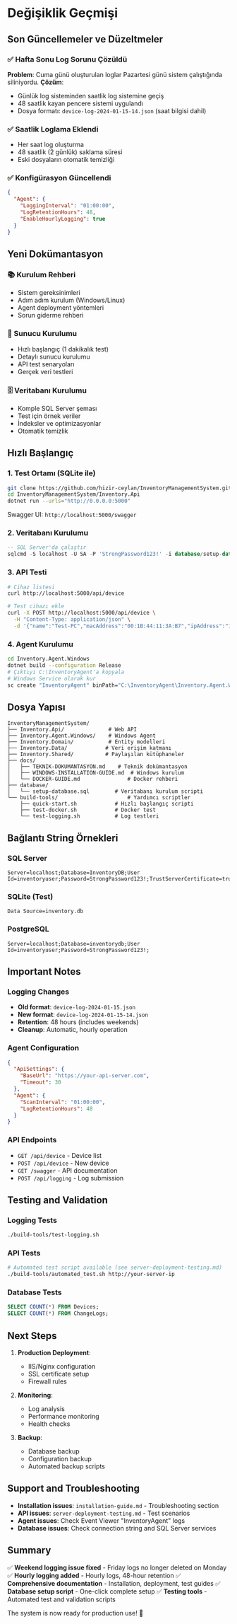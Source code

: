 # Değişiklik Geçmişi

## Son Güncellemeler ve Düzeltmeler

### ✅ Hafta Sonu Log Sorunu Çözüldü
**Problem**: Cuma günü oluşturulan loglar Pazartesi günü sistem çalıştığında siliniyordu.
**Çözüm**: 
- Günlük log sisteminden saatlik log sistemine geçiş
- 48 saatlik kayan pencere sistemi uygulandı
- Dosya formatı: `device-log-2024-01-15-14.json` (saat bilgisi dahil)

### ✅ Saatlik Loglama Eklendi
- Her saat log oluşturma
- 48 saatlik (2 günlük) saklama süresi
- Eski dosyaların otomatik temizliği

### ✅ Konfigürasyon Güncellendi
```json
{
  "Agent": {
    "LoggingInterval": "01:00:00",
    "LogRetentionHours": 48,
    "EnableHourlyLogging": true
  }
}
```

## Yeni Dokümantasyon

### 📚 Kurulum Rehberi
- Sistem gereksinimleri
- Adım adım kurulum (Windows/Linux)
- Agent deployment yöntemleri
- Sorun giderme rehberi

### 🚀 Sunucu Kurulumu
- Hızlı başlangıç (1 dakikalık test)
- Detaylı sunucu kurulumu
- API test senaryoları
- Gerçek veri testleri

### 🗄️ Veritabanı Kurulumu
- Komple SQL Server şeması
- Test için örnek veriler
- İndeksler ve optimizasyonlar
- Otomatik temizlik

## Hızlı Başlangıç

### 1. Test Ortamı (SQLite ile)
```bash
git clone https://github.com/hizir-ceylan/InventoryManagementSystem.git
cd InventoryManagementSystem/Inventory.Api
dotnet run --urls="http://0.0.0.0:5000"
```
Swagger UI: `http://localhost:5000/swagger`

### 2. Veritabanı Kurulumu
```sql
-- SQL Server'da çalıştır
sqlcmd -S localhost -U SA -P 'StrongPassword123!' -i database/setup-database.sql
```

### 3. API Testi
```bash
# Cihaz listesi
curl http://localhost:5000/api/device

# Test cihazı ekle
curl -X POST http://localhost:5000/api/device \
  -H "Content-Type: application/json" \
  -d '{"name":"Test-PC","macAddress":"00:1B:44:11:3A:B7","ipAddress":"192.168.1.100","deviceType":"PC"}'
```

### 4. Agent Kurulumu
```bash
cd Inventory.Agent.Windows
dotnet build --configuration Release
# Çıktıyı C:\InventoryAgent'a kopyala
# Windows Service olarak kur
sc create "InventoryAgent" binPath="C:\InventoryAgent\Inventory.Agent.Windows.exe"
```

## Dosya Yapısı

```
InventoryManagementSystem/
├── Inventory.Api/              # Web API
├── Inventory.Agent.Windows/    # Windows Agent
├── Inventory.Domain/           # Entity modelleri
├── Inventory.Data/            # Veri erişim katmanı
├── Inventory.Shared/          # Paylaşılan kütüphaneler
├── docs/
│   ├── TEKNIK-DOKUMANTASYON.md    # Teknik dokümantasyon
│   ├── WINDOWS-INSTALLATION-GUIDE.md  # Windows kurulum
│   └── DOCKER-GUIDE.md               # Docker rehberi
├── database/
│   └── setup-database.sql        # Veritabanı kurulum scripti
└── build-tools/                      # Yardımcı scriptler
    ├── quick-start.sh            # Hızlı başlangıç scripti
    ├── test-docker.sh            # Docker test
    └── test-logging.sh           # Log testleri
```

## Bağlantı String Örnekleri

### SQL Server
```
Server=localhost;Database=InventoryDB;User Id=inventoryuser;Password=StrongPassword123!;TrustServerCertificate=true;
```

### SQLite (Test)
```
Data Source=inventory.db
```

### PostgreSQL
```
Server=localhost;Database=inventorydb;User Id=inventoryuser;Password=StrongPassword123!;
```

## Important Notes

### Logging Changes
- **Old format**: `device-log-2024-01-15.json`
- **New format**: `device-log-2024-01-15-14.json`
- **Retention**: 48 hours (includes weekends)
- **Cleanup**: Automatic, hourly operation

### Agent Configuration
```json
{
  "ApiSettings": {
    "BaseUrl": "https://your-api-server.com",
    "Timeout": 30
  },
  "Agent": {
    "ScanInterval": "01:00:00",
    "LogRetentionHours": 48
  }
}
```

### API Endpoints
- `GET /api/device` - Device list
- `POST /api/device` - New device
- `GET /swagger` - API documentation
- `POST /api/logging` - Log submission

## Testing and Validation

### Logging Tests
```bash
./build-tools/test-logging.sh
```

### API Tests
```bash
# Automated test script available (see server-deployment-testing.md)
./build-tools/automated_test.sh http://your-server-ip
```

### Database Tests
```sql
SELECT COUNT(*) FROM Devices;
SELECT COUNT(*) FROM ChangeLogs;
```

## Next Steps

1. **Production Deployment**:
   - IIS/Nginx configuration
   - SSL certificate setup
   - Firewall rules

2. **Monitoring**:
   - Log analysis
   - Performance monitoring
   - Health checks

3. **Backup**:
   - Database backup
   - Configuration backup
   - Automated backup scripts

## Support and Troubleshooting

- **Installation issues**: `installation-guide.md` - Troubleshooting section
- **API issues**: `server-deployment-testing.md` - Test scenarios
- **Agent issues**: Check Event Viewer "InventoryAgent" logs
- **Database issues**: Check connection string and SQL Server services

## Summary

✅ **Weekend logging issue fixed** - Friday logs no longer deleted on Monday
✅ **Hourly logging added** - Hourly logs, 48-hour retention
✅ **Comprehensive documentation** - Installation, deployment, test guides
✅ **Database setup script** - One-click complete setup
✅ **Testing tools** - Automated test and validation scripts

The system is now ready for production use! 🚀